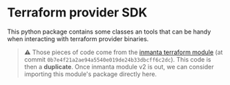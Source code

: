 # Terraform provider SDK

This python package contains some classes an tools that can be handy when interacting with terraform provider binaries.  

> :warning: Those pieces of code come from the [inmanta terraform module](https://code.inmanta.com/solutions/modules/terraform/-/tree/0b7e4f21a2ae94a5540e019de24b33dbcff6c2dc) (at commit `0b7e4f21a2ae94a5540e019de24b33dbcff6c2dc`).  This code is then a **duplicate**.  Once inmanta module v2 is out, we can consider importing this module's package directly here.

